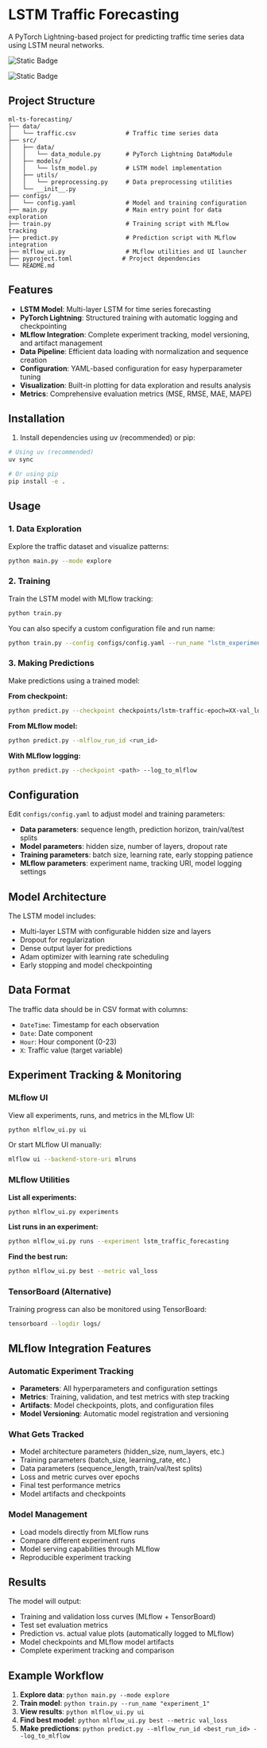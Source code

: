 # LSTM Traffic Forecasting

A PyTorch Lightning-based project for predicting traffic time series data using LSTM neural networks.

![Static Badge](https://img.shields.io/badge/MLflow-grey?style=flat&logo=mlflow&logoColor=%230194E2&logoSize=auto&link=https%3A%2F%2Fmlflow.org%2Fdocs%2Flatest%2F)

![Static Badge](https://img.shields.io/badge/Lightning-grey?style=flat&logo=lightning&logoColor=%23792EE5&logoSize=auto&link=https%3A%2F%2Flightning.ai%2Fdocs%2Fpytorch%2Fstable%2F)



## Project Structure

```
ml-ts-forecasting/
├── data/
│   └── traffic.csv              # Traffic time series data
├── src/
│   ├── data/
│   │   └── data_module.py       # PyTorch Lightning DataModule
│   ├── models/
│   │   └── lstm_model.py        # LSTM model implementation
│   ├── utils/
│   │   └── preprocessing.py     # Data preprocessing utilities
│   └── __init__.py
├── configs/
│   └── config.yaml              # Model and training configuration
├── main.py                      # Main entry point for data exploration
├── train.py                     # Training script with MLflow tracking
├── predict.py                   # Prediction script with MLflow integration
├── mlflow_ui.py                 # MLflow utilities and UI launcher
├── pyproject.toml              # Project dependencies
└── README.md
```

## Features

- **LSTM Model**: Multi-layer LSTM for time series forecasting
- **PyTorch Lightning**: Structured training with automatic logging and checkpointing
- **MLflow Integration**: Complete experiment tracking, model versioning, and artifact management
- **Data Pipeline**: Efficient data loading with normalization and sequence creation
- **Configuration**: YAML-based configuration for easy hyperparameter tuning
- **Visualization**: Built-in plotting for data exploration and results analysis
- **Metrics**: Comprehensive evaluation metrics (MSE, RMSE, MAE, MAPE)

## Installation

1. Install dependencies using uv (recommended) or pip:

```bash
# Using uv (recommended)
uv sync

# Or using pip
pip install -e .
```

## Usage

### 1. Data Exploration

Explore the traffic dataset and visualize patterns:

```bash
python main.py --mode explore
```

### 2. Training

Train the LSTM model with MLflow tracking:

```bash
python train.py
```

You can also specify a custom configuration file and run name:

```bash
python train.py --config configs/config.yaml --run_name "lstm_experiment_1"
```

### 3. Making Predictions

Make predictions using a trained model:

**From checkpoint:**
```bash
python predict.py --checkpoint checkpoints/lstm-traffic-epoch=XX-val_loss=X.XX.ckpt
```

**From MLflow model:**
```bash
python predict.py --mlflow_run_id <run_id>
```

**With MLflow logging:**
```bash
python predict.py --checkpoint <path> --log_to_mlflow
```

## Configuration

Edit `configs/config.yaml` to adjust model and training parameters:

- **Data parameters**: sequence length, prediction horizon, train/val/test splits
- **Model parameters**: hidden size, number of layers, dropout rate
- **Training parameters**: batch size, learning rate, early stopping patience
- **MLflow parameters**: experiment name, tracking URI, model logging settings

## Model Architecture

The LSTM model includes:
- Multi-layer LSTM with configurable hidden size and layers
- Dropout for regularization
- Dense output layer for predictions
- Adam optimizer with learning rate scheduling
- Early stopping and model checkpointing

## Data Format

The traffic data should be in CSV format with columns:
- `DateTime`: Timestamp for each observation
- `Date`: Date component
- `Hour`: Hour component (0-23)
- `X`: Traffic value (target variable)

## Experiment Tracking & Monitoring

### MLflow UI

View all experiments, runs, and metrics in the MLflow UI:

```bash
python mlflow_ui.py ui
```

Or start MLflow UI manually:

```bash
mlflow ui --backend-store-uri mlruns
```

### MLflow Utilities

**List all experiments:**
```bash
python mlflow_ui.py experiments
```

**List runs in an experiment:**
```bash
python mlflow_ui.py runs --experiment lstm_traffic_forecasting
```

**Find the best run:**
```bash
python mlflow_ui.py best --metric val_loss
```

### TensorBoard (Alternative)

Training progress can also be monitored using TensorBoard:

```bash
tensorboard --logdir logs/
```

## MLflow Integration Features

### Automatic Experiment Tracking
- **Parameters**: All hyperparameters and configuration settings
- **Metrics**: Training, validation, and test metrics with step tracking
- **Artifacts**: Model checkpoints, plots, and configuration files
- **Model Versioning**: Automatic model registration and versioning

### What Gets Tracked
- Model architecture parameters (hidden_size, num_layers, etc.)
- Training parameters (batch_size, learning_rate, etc.)
- Data parameters (sequence_length, train/val/test splits)
- Loss and metric curves over epochs
- Final test performance metrics
- Model artifacts and checkpoints

### Model Management
- Load models directly from MLflow runs
- Compare different experiment runs
- Model serving capabilities through MLflow
- Reproducible experiment tracking

## Results

The model will output:
- Training and validation loss curves (MLflow + TensorBoard)
- Test set evaluation metrics
- Prediction vs. actual value plots (automatically logged to MLflow)
- Model checkpoints and MLflow model artifacts
- Complete experiment tracking and comparison

## Example Workflow

1. **Explore data**: `python main.py --mode explore`
2. **Train model**: `python train.py --run_name "experiment_1"`
3. **View results**: `python mlflow_ui.py ui`
4. **Find best model**: `python mlflow_ui.py best --metric val_loss`
5. **Make predictions**: `python predict.py --mlflow_run_id <best_run_id> --log_to_mlflow`
